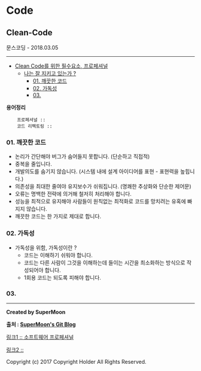 # Code
## Clean-Code

<div class="pull-right"> 문스코딩 - 2018.03.05 </div>

---

<!-- @import "[TOC]" {cmd="toc" depthFrom=1 depthTo=6 orderedList=false} -->
<!-- code_chunk_output -->

* [Clean Code를 위한 필수요소, 프로페셔널](#clean-code를-위한-필수요소-프로페셔널)
	* [나는 잘 지키고 있는가 ?](#나는-잘-지키고-있는가)
		* [01. 깨끗한 코드](#01-깨끗한-코드)
		* [02. 가독성](#02-가독성)
		* [03.](#03)

<!-- /code_chunk_output -->

**용어정리**
```
    프로페셔널 ::
    코드 리펙토링 ::
```

### 01. 깨끗한 코드

- 논리가 간단해야 버그가 숨어들지 못합니다. (단순하고 직접적)
- 중복을 줄입니다.
- 개발의도를 숨기지 않습니다. (시스템 내에 설계 아이디어를 표현 - 표현력을 높힙니다.)
- 의존성을 최대한 줄여야 유지보수가 쉬워집니다. (명쾌한 추상화와 단순한 제어문)
- 오류는 명백한 전략에 의거해 철저히 처리해야 합니다.
- 성능을 최적으로 유지해야 사람들이 원칙없는 최적화로 코드를 망치려는 유혹에 빠지지 않습니다.
- 깨끗한 코드는 한 가지로 제대로 합니다.

### 02. 가독성

- 가독성을 위함, 가독성이란 ?
    - 코드는 이해하기 쉬워야 합니다.
    - 코드는 다른 사람이 그것을 이해하는데 들이는 시간을 최소화하는 방식으로 작성되어야 합니다.
    - 1회용 코드는 되도록 피해야 합니다.

### 03.

---

**Created by SuperMoon**

**출처 : [SuperMoon's Git Blog](https://github.com/jm921106)**

[링크1 :: 소프트웨어 프로페셔널 ](https://www.slideshare.net/jrogue/ss-38012889)

[링크2 :: ]()

Copyright (c) 2017 Copyright Holder All Rights Reserved.
